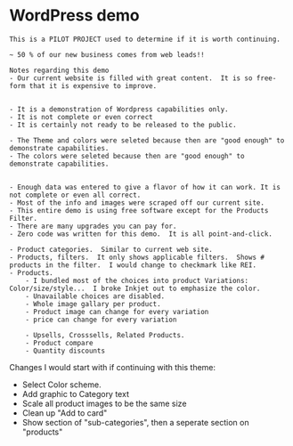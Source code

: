 # WordPress demo

    This is a PILOT PROJECT used to determine if it is worth continuing.
    
    ~ 50 % of our new business comes from web leads!!

    Notes regarding this demo
    - Our current website is filled with great content.  It is so free-form that it is expensive to improve.   
    
    
    - It is a demonstration of Wordpress capabilities only.
    - It is not complete or even correct
    - It is certainly not ready to be released to the public.
    
    - The Theme and colors were seleted because then are "good enough" to demonstrate capabilities.
    - The colors were seleted because then are "good enough" to demonstrate capabilities.
    
    
    - Enough data was entered to give a flavor of how it can work. It is not complete or even all correct.
    - Most of the info and images were scraped off our current site. 
    - This entire demo is using free software except for the Products Filter. 
    - There are many upgrades you can pay for.
    - Zero code was written for this demo.  It is all point-and-click.
    
    - Product categories.  Similar to current web site.
    - Products, filters.  It only shows applicable filters.  Shows # products in the filter.  I would change to checkmark like REI.
    - Products.  
        - I bundled most of the choices into product Variations:  Color/size/style...  I broke Inkjet out to emphasize the color.
        - Unavailable choices are disabled.
        - Whole image gallary per product.
        - Product image can change for every variation
        - price can change for every variation
        
        - Upsells, Crosssells, Related Products.
        - Product compare
        - Quantity discounts
    

  Changes I would start with if continuing with this theme:
  -  Select Color scheme.
  -  Add graphic to Category text
  -  Scale all product images to be the same size
  -  Clean up "Add to card" 
  -  Show section of "sub-categories", then a seperate section on "products"


